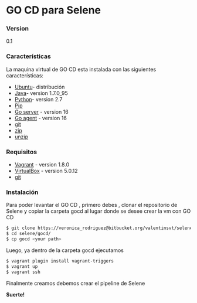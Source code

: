 # GO CD para Selene

### Version
0.1

### Características

La maquina virtual de GO CD esta instalada con las siguientes características:

* [Ubuntu]- distribución 
* [Java]- version 1.7.0_95
* [Python]- version 2.7
* [Pip]
* [Go server] - version 16
* [Go agent] - version 16
* [git]
* [zip]
* [unzip]

### Requisitos
* [Vagrant] - version 1.8.0
* [VirtualBox] - version 5.0.12
* [git]

### Instalación

Para poder levantar el GO CD , primero debes , clonar el repositorio de Selene y copiar la carpeta gocd al lugar donde se desee crear la vm con GO CD 
```sh
$ git clone https://veronica_rodriguez@bitbucket.org/valentinsvt/selene.git
$ cd selene/gocd/
$ cp gocd <your path>
```
Luego, ya dentro de la carpeta gocd ejecutamos
```sh
$ vagrant plugin install vagrant-triggers
$ vagrant up
$ vagrant ssh
```
Finalmente creamos debemos crear el pipeline de Selene

**Suerte!**

[//]: # (These are reference links used in the body of this note and get stripped out when the markdown processor does its job. There is no need to format nicely because it shouldn't be seen. Thanks SO - http://stackoverflow.com/questions/4823468/store-comments-in-markdown-syntax)

  [Ubuntu]: <http://www.ubuntu.com/>
   [Java]: <http://openjdk.java.net/install/>
   [Python]: <https://www.python.org/>
   [Pip]: <https://pypi.python.org/pypi/pip> 
   [Go server]:<https://www.go.cd/>
   [Go agent]:<https://www.go.cd/>
   [Vagrant]:<https://www.vagrantup.com/>
   [VirtualBox]:<https://www.virtualbox.org/>
   [git]:<https://git-scm.com/> 
   [zip]:<http://packages.ubuntu.com/precise/zip> 
   [unzip]:<http://packages.ubuntu.com/precise/unzip> 


